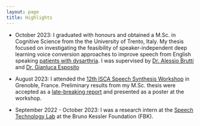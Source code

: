 ```yaml
---
layout: page
title: Highlights
---
```

- October 2023: I graduated with honours and obtained a M.Sc. in Cognitive Science from the the University of Trento, Italy. My thesis focused on investigating the feasibility of speaker-independent deep learning voice conversion approaches to improve speech from English speaking <a href='http://www.isle.illinois.edu/sst/data/UASpeech/index.html'>patients with dysarthria</a>. I was supervised by <a href='https://scholar.google.it/citations?user=dS643iQAAAAJ&hl=en'>Dr. Alessio Brutti</a> and <a href='https://scholar.google.it/citations?hl=en&user=ehhpFjQAAAAJ'>Dr. Gianluca Esposito</a>

- August 2023: I attended the <a href='https://ssw2023.org/'>12th ISCA Speech Synthesis Workshop</a> in Grenoble, France. Preliminary results from my M.Sc. thesis were accepted as a <a href='https://www.isca-speech.org/archive/ssw_2023/fong23b_ssw.html'>late-breaking report</a> and presented as a poster at the workshop.

- September 2022 - October 2023: I was a research intern at the <a href='https://speechtek.fbk.eu/'>Speech Technology Lab</a> at the Bruno Kessler Foundation (FBK).
